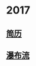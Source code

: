 # 2017
## [简历](https://polymerliu.github.io/Normal-Practice/resume/resume.html#page1)
## [瀑布流](https://polymerliu.github.io/Normal-Practice/%E7%80%91%E5%B8%83%E6%B5%81/JavaScript/index.html)
